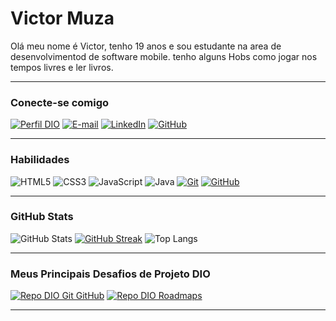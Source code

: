 # Victor Muza
Olá meu nome é Victor, tenho 19 anos e sou estudante na area de desenvolvimentod de software mobile.
tenho alguns Hobs como jogar nos tempos livres e ler livros.

---

### Conecte-se comigo
[![Perfil DIO](https://img.shields.io/badge/-Meu%20Perfil%20na%20DIO-30A3DC?style=for-the-badge)](https://www.dio.me/users/victormuza133_01685)
[![E-mail](https://img.shields.io/badge/-Email-000?style=for-the-badge&logo=microsoft-outlook&logoColor=E94D5F)](mailto:victormuza021@gmail.com)
[![LinkedIn](https://img.shields.io/badge/-LinkedIn-000?style=for-the-badge&logo=linkedin&logoColor=30A3DC)](https://www.linkedin.com/in/victor-muza/)
[![GitHub](https://img.shields.io/badge/GitHub-000?style=for-the-badge&logo=github&logoColor)](https://github.com/Victor733)

---

### Habilidades
![HTML5](https://img.shields.io/badge/HTML-000?style=for-the-badge&logo=html5&logoColor)
![CSS3](https://img.shields.io/badge/CSS3-000?style=for-the-badge&logo=css3&logoColor=30A3DC)
![JavaScript](https://img.shields.io/badge/JavaScript-000?style=for-the-badge&logo=javascript&logoColor)
![Java](https://img.shields.io/badge/Java-000?style=for-the-badge&logo=java)
[![Git](https://img.shields.io/badge/Git-000?style=for-the-badge&logo=git&logoColor=E94D5F)](https://git-scm.com/doc) 
[![GitHub](https://img.shields.io/badge/GitHub-000?style=for-the-badge&logo=github&logoColor)](https://docs.github.com/)

---

### GitHub Stats
![GitHub Stats](https://github-readme-stats.vercel.app/api?username=Victor733&theme=transparent&bg_color=000&border_color=30A3DC&show_icons=true&icon_color=30A3DC&title_color=E94D5F&text_color=FFF)
[![GitHub Streak](https://streak-stats.demolab.com/?user=Victor733&theme=transparent&background=000&border_color=30A3DC&title_color=E94D5F&text_color=FFF)](https://git.io/streak-stats)
![Top Langs](https://github-readme-stats-git-masterrstaa-rickstaa.vercel.app/api/top-langs/?username=Victor733&layout=compact&bg_color=000&border_color=30A3DC&title_color=E94D5F&text_color=FFF)

---

### Meus Principais Desafios de Projeto DIO
[![Repo DIO Git GitHub](https://github-readme-stats.vercel.app/api/pin/?username=Victor733&repo=dio-lab-open-source&bg_color=000&border_color=30A3DC&show_icons=true&icon_color=30A3DC&title_color=E94D5F&text_color=FFF)](https://github.com/Victor733/dio-lab-open-source)
[![Repo DIO Roadmaps](https://github-readme-stats.vercel.app/api/pin/?username=Victor733&repo=dio-desafio-github-primeiro-repositorio&bg_color=000&border_color=30A3DC&show_icons=true&icon_color=30A3DC&title_color=E94D5F&text_color=FFF)](https://github.com/Victor733/dio-desafio-github-primeiro-repositorio)



---
